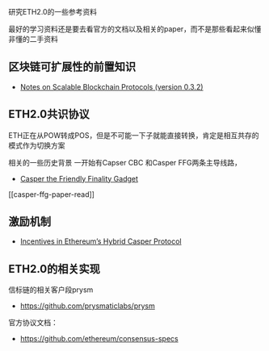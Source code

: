 研究ETH2.0的一些参考资料

最好的学习资料还是要去看官方的文档以及相关的paper，而不是那些看起来似懂非懂的二手资料


## 区块链可扩展性的前置知识

- [Notes on Scalable Blockchain Protocols (version 0.3.2)](https://github.com/vbuterin/scalability_paper/blob/master/scalability.pdf)
## ETH2.0共识协议

ETH正在从POW转成POS，但是不可能一下子就能直接转换，肯定是相互共存的模式作为切换方案

相关的一些历史背景
一开始有Capser CBC 和Casper FFG两条主导线路，

- [Casper the Friendly Finality Gadget](https://arxiv.org/pdf/1710.09437.pdf)

[[casper-ffg-paper-read]]

## 激励机制

- [Incentives in Ethereum’s Hybrid Casper Protocol](https://arxiv.org/pdf/1903.04205.pdf)

## ETH2.0的相关实现

信标链的相关客户段prysm
- https://github.com/prysmaticlabs/prysm

官方协议文档：

- https://github.com/ethereum/consensus-specs
